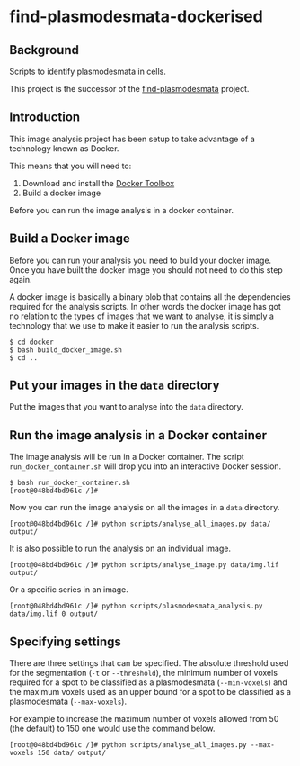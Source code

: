 # find-plasmodesmata-dockerised

## Background

Scripts to identify plasmodesmata in cells.

This project is the successor of the
[find-plasmodesmata](https://github.com/JIC-CSB/find-plasmodesmata) project.


## Introduction

This image analysis project has been setup to take advantage of a technology
known as Docker.

This means that you will need to:

1. Download and install the [Docker Toolbox](https://www.docker.com/products/docker-toolbox)
2. Build a docker image

Before you can run the image analysis in a docker container.


## Build a Docker image

Before you can run your analysis you need to build your docker image.  Once you
have built the docker image you should not need to do this step again.

A docker image is basically a binary blob that contains all the dependencies
required for the analysis scripts. In other words the docker image has got no
relation to the types of images that we want to analyse, it is simply a
technology that we use to make it easier to run the analysis scripts.

```
$ cd docker
$ bash build_docker_image.sh
$ cd ..
```

## Put your images in the ``data`` directory

Put the images that you want to analyse into the ``data`` directory.


## Run the image analysis in a Docker container

The image analysis will be run in a Docker container.  The script
``run_docker_container.sh`` will drop you into an interactive Docker session.

```
$ bash run_docker_container.sh
[root@048bd4bd961c /]#
```

Now you can run the image analysis on all the images in a ``data`` directory.

```
[root@048bd4bd961c /]# python scripts/analyse_all_images.py data/ output/
```

It is also possible to run the analysis on an individual image.

```
[root@048bd4bd961c /]# python scripts/analyse_image.py data/img.lif output/
```

Or a specific series in an image.

```
[root@048bd4bd961c /]# python scripts/plasmodesmata_analysis.py data/img.lif 0 output/
```


## Specifying settings

There are three settings that can be specified. The absolute threshold used for the
segmentation (``-t`` or ``--threshold``), the minimum number of voxels required for
a spot to be classified as a plasmodesmata (``--min-voxels``) and the maximum
voxels used as an upper bound for a spot to be classified as a plasmodesmata
(``--max-voxels``).

For example to increase the maximum number of voxels allowed from 50 (the default)
to 150 one would use the command below.

```
[root@048bd4bd961c /]# python scripts/analyse_all_images.py --max-voxels 150 data/ output/
```
